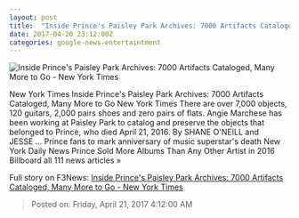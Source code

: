 ```yaml
---
layout: post
title:  "Inside Prince's Paisley Park Archives: 7000 Artifacts Cataloged, Many More to Go - New York Times"
date: 2017-04-20 23:12:00Z
categories: google-news-entertaintment
---
```


![Inside Prince's Paisley Park Archives: 7000 Artifacts Cataloged, Many More to Go - New York Times](https://static01.nyt.com/images/2017/04/20/arts/music/20PrinceMuseum_2/20PrinceMuseum_2-facebookJumbo.jpg)

New York Times Inside Prince's Paisley Park Archives: 7000 Artifacts Cataloged, Many More to Go New York Times There are over 7,000 objects, 120 guitars, 2,000 pairs shoes and zero pairs of flats. Angie Marchese has been working at Paisley Park to catalog and preserve the objects that belonged to Prince, who died April 21, 2016. By SHANE O'NEILL and JESSE ... Prince fans to mark anniversary of music superstar's death New York Daily News Prince Sold More Albums Than Any Other Artist in 2016 Billboard all 111 news articles »


Full story on F3News: [Inside Prince's Paisley Park Archives: 7000 Artifacts Cataloged, Many More to Go - New York Times](http://www.f3nws.com/n/2QsAPC)

> Posted on: Friday, April 21, 2017 4:12:00 AM
